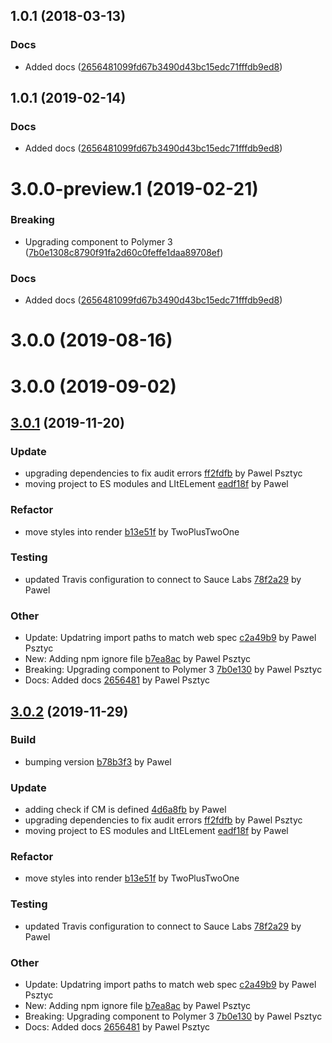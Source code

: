 <a name="1.0.1"></a>
## 1.0.1 (2018-03-13)


### Docs

* Added docs ([2656481099fd67b3490d43bc15edc71fffdb9ed8](https://github.com/advanced-rest-client/code-mirror-hint/commit/2656481099fd67b3490d43bc15edc71fffdb9ed8))



## 1.0.1 (2019-02-14)


### Docs

* Added docs ([2656481099fd67b3490d43bc15edc71fffdb9ed8](https://github.com/advanced-rest-client/code-mirror-hint/commit/2656481099fd67b3490d43bc15edc71fffdb9ed8))



# 3.0.0-preview.1 (2019-02-21)


### Breaking

* Upgrading component to Polymer 3 ([7b0e1308c8790f91fa2d60c0feffe1daa89708ef](https://github.com/advanced-rest-client/code-mirror-hint/commit/7b0e1308c8790f91fa2d60c0feffe1daa89708ef))

### Docs

* Added docs ([2656481099fd67b3490d43bc15edc71fffdb9ed8](https://github.com/advanced-rest-client/code-mirror-hint/commit/2656481099fd67b3490d43bc15edc71fffdb9ed8))



# 3.0.0 (2019-08-16)



# 3.0.0 (2019-09-02)



<a name="3.0.1"></a>
## [3.0.1](https://github.com/advanced-rest-client/code-mirror-hint/compare/3.0.0...3.0.1) (2019-11-20)

### Update

* upgrading dependencies to fix audit errors [ff2fdfb](https://github.com/advanced-rest-client/code-mirror-hint/commit/ff2fdfb2d25a1005d9a197371d904178154d5e55) by Pawel Psztyc
* moving project to ES modules and LItELement [eadf18f](https://github.com/advanced-rest-client/code-mirror-hint/commit/eadf18f45bf8a22a7113f44ac24caeeb8d429c55) by Pawel


### Refactor

* move styles into render [b13e51f](https://github.com/advanced-rest-client/code-mirror-hint/commit/b13e51f8b0c0b9ab4e4b7906062cdea228ba8903) by TwoPlusTwoOne


### Testing

* updated Travis configuration to connect to Sauce Labs [78f2a29](https://github.com/advanced-rest-client/code-mirror-hint/commit/78f2a2937f60ae6a6e3d22485aa6e252bcad726c) by Pawel


### Other

* Update: Updatring import paths to match web spec
 [c2a49b9](https://github.com/advanced-rest-client/code-mirror-hint/commit/c2a49b9862f99c703d26e65269b6c9c17d420217) by Pawel Psztyc
* New: Adding npm ignore file
 [b7ea8ac](https://github.com/advanced-rest-client/code-mirror-hint/commit/b7ea8acf055125886deb56bda4134499136d86d2) by Pawel Psztyc
* Breaking: Upgrading component to Polymer 3
 [7b0e130](https://github.com/advanced-rest-client/code-mirror-hint/commit/7b0e1308c8790f91fa2d60c0feffe1daa89708ef) by Pawel Psztyc
* Docs: Added docs
 [2656481](https://github.com/advanced-rest-client/code-mirror-hint/commit/2656481099fd67b3490d43bc15edc71fffdb9ed8) by Pawel Psztyc


<a name="3.0.2"></a>
## [3.0.2](https://github.com/advanced-rest-client/code-mirror-hint/compare/3.0.0-preview.1...3.0.2) (2019-11-29)

### Build

* bumping version [b78b3f3](https://github.com/advanced-rest-client/code-mirror-hint/commit/b78b3f34a33ecdcbb3c90ada4bc2d0f9af0267e5) by Pawel


### Update

* adding check if CM is defined [4d6a8fb](https://github.com/advanced-rest-client/code-mirror-hint/commit/4d6a8fbd6bca2a35845bb2e388cb5329e0e915d7) by Pawel
* upgrading dependencies to fix audit errors [ff2fdfb](https://github.com/advanced-rest-client/code-mirror-hint/commit/ff2fdfb2d25a1005d9a197371d904178154d5e55) by Pawel Psztyc
* moving project to ES modules and LItELement [eadf18f](https://github.com/advanced-rest-client/code-mirror-hint/commit/eadf18f45bf8a22a7113f44ac24caeeb8d429c55) by Pawel


### Refactor

* move styles into render [b13e51f](https://github.com/advanced-rest-client/code-mirror-hint/commit/b13e51f8b0c0b9ab4e4b7906062cdea228ba8903) by TwoPlusTwoOne


### Testing

* updated Travis configuration to connect to Sauce Labs [78f2a29](https://github.com/advanced-rest-client/code-mirror-hint/commit/78f2a2937f60ae6a6e3d22485aa6e252bcad726c) by Pawel


### Other

* Update: Updatring import paths to match web spec
 [c2a49b9](https://github.com/advanced-rest-client/code-mirror-hint/commit/c2a49b9862f99c703d26e65269b6c9c17d420217) by Pawel Psztyc
* New: Adding npm ignore file
 [b7ea8ac](https://github.com/advanced-rest-client/code-mirror-hint/commit/b7ea8acf055125886deb56bda4134499136d86d2) by Pawel Psztyc
* Breaking: Upgrading component to Polymer 3
 [7b0e130](https://github.com/advanced-rest-client/code-mirror-hint/commit/7b0e1308c8790f91fa2d60c0feffe1daa89708ef) by Pawel Psztyc
* Docs: Added docs
 [2656481](https://github.com/advanced-rest-client/code-mirror-hint/commit/2656481099fd67b3490d43bc15edc71fffdb9ed8) by Pawel Psztyc


